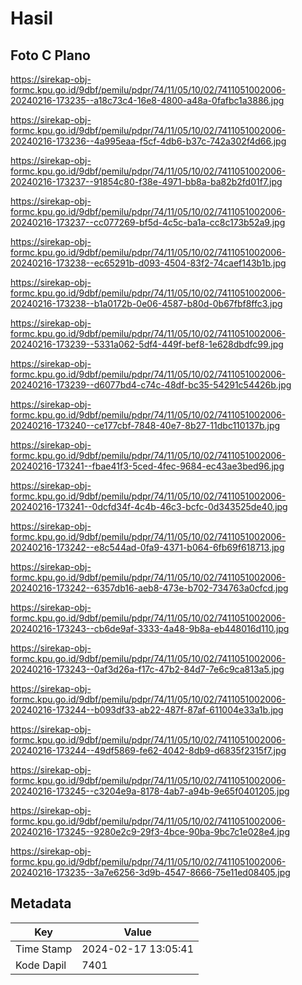 # Hasil

## Foto C Plano

https://sirekap-obj-formc.kpu.go.id/9dbf/pemilu/pdpr/74/11/05/10/02/7411051002006-20240216-173235--a18c73c4-16e8-4800-a48a-0fafbc1a3886.jpg

https://sirekap-obj-formc.kpu.go.id/9dbf/pemilu/pdpr/74/11/05/10/02/7411051002006-20240216-173236--4a995eaa-f5cf-4db6-b37c-742a302f4d66.jpg

https://sirekap-obj-formc.kpu.go.id/9dbf/pemilu/pdpr/74/11/05/10/02/7411051002006-20240216-173237--91854c80-f38e-4971-bb8a-ba82b2fd01f7.jpg

https://sirekap-obj-formc.kpu.go.id/9dbf/pemilu/pdpr/74/11/05/10/02/7411051002006-20240216-173237--cc077269-bf5d-4c5c-ba1a-cc8c173b52a9.jpg

https://sirekap-obj-formc.kpu.go.id/9dbf/pemilu/pdpr/74/11/05/10/02/7411051002006-20240216-173238--ec65291b-d093-4504-83f2-74caef143b1b.jpg

https://sirekap-obj-formc.kpu.go.id/9dbf/pemilu/pdpr/74/11/05/10/02/7411051002006-20240216-173238--b1a0172b-0e06-4587-b80d-0b67fbf8ffc3.jpg

https://sirekap-obj-formc.kpu.go.id/9dbf/pemilu/pdpr/74/11/05/10/02/7411051002006-20240216-173239--5331a062-5df4-449f-bef8-1e628dbdfc99.jpg

https://sirekap-obj-formc.kpu.go.id/9dbf/pemilu/pdpr/74/11/05/10/02/7411051002006-20240216-173239--d6077bd4-c74c-48df-bc35-54291c54426b.jpg

https://sirekap-obj-formc.kpu.go.id/9dbf/pemilu/pdpr/74/11/05/10/02/7411051002006-20240216-173240--ce177cbf-7848-40e7-8b27-11dbc110137b.jpg

https://sirekap-obj-formc.kpu.go.id/9dbf/pemilu/pdpr/74/11/05/10/02/7411051002006-20240216-173241--fbae41f3-5ced-4fec-9684-ec43ae3bed96.jpg

https://sirekap-obj-formc.kpu.go.id/9dbf/pemilu/pdpr/74/11/05/10/02/7411051002006-20240216-173241--0dcfd34f-4c4b-46c3-bcfc-0d343525de40.jpg

https://sirekap-obj-formc.kpu.go.id/9dbf/pemilu/pdpr/74/11/05/10/02/7411051002006-20240216-173242--e8c544ad-0fa9-4371-b064-6fb69f618713.jpg

https://sirekap-obj-formc.kpu.go.id/9dbf/pemilu/pdpr/74/11/05/10/02/7411051002006-20240216-173242--6357db16-aeb8-473e-b702-734763a0cfcd.jpg

https://sirekap-obj-formc.kpu.go.id/9dbf/pemilu/pdpr/74/11/05/10/02/7411051002006-20240216-173243--cb6de9af-3333-4a48-9b8a-eb448016d110.jpg

https://sirekap-obj-formc.kpu.go.id/9dbf/pemilu/pdpr/74/11/05/10/02/7411051002006-20240216-173243--0af3d26a-f17c-47b2-84d7-7e6c9ca813a5.jpg

https://sirekap-obj-formc.kpu.go.id/9dbf/pemilu/pdpr/74/11/05/10/02/7411051002006-20240216-173244--b093df33-ab22-487f-87af-611004e33a1b.jpg

https://sirekap-obj-formc.kpu.go.id/9dbf/pemilu/pdpr/74/11/05/10/02/7411051002006-20240216-173244--49df5869-fe62-4042-8db9-d6835f2315f7.jpg

https://sirekap-obj-formc.kpu.go.id/9dbf/pemilu/pdpr/74/11/05/10/02/7411051002006-20240216-173245--c3204e9a-8178-4ab7-a94b-9e65f0401205.jpg

https://sirekap-obj-formc.kpu.go.id/9dbf/pemilu/pdpr/74/11/05/10/02/7411051002006-20240216-173245--9280e2c9-29f3-4bce-90ba-9bc7c1e028e4.jpg

https://sirekap-obj-formc.kpu.go.id/9dbf/pemilu/pdpr/74/11/05/10/02/7411051002006-20240216-173235--3a7e6256-3d9b-4547-8666-75e11ed08405.jpg


## Metadata

| Key        | Value               |
| ---------- | ------------------- |
| Time Stamp | 2024-02-17 13:05:41 |
| Kode Dapil | 7401                |



